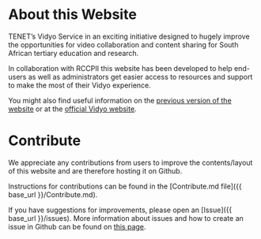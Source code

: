 # About this Website

TENET’s Vidyo Service in an exciting initiative designed to hugely 
improve the opportunities for video collaboration and content sharing 
for South African tertiary education and research.

In collaboration with RCCPII this website has been developed to help end-users
as well as administrators get easier access to resources and support to make 
the most of their Vidyo experience. 

You might also find useful information on the 
[previous version of the website](https://tenetvc.wordpress.com/) or at the 
[official Vidyo website](https://www.vidyo.com/).

# Contribute

We appreciate any contributions from users to improve the contents/layout of
this website and are therefore hosting it on Github.

Instructions for contributions can be found in the 
[Contribute.md file]({{ base_url }}/Contribute.md).

If you have suggestions for improvements, please open an 
[Issue]({{ base_url }}/issues). More information about issues and how to create
an issue in Github can be found on 
[this page](https://guides.github.com/features/issues/).
